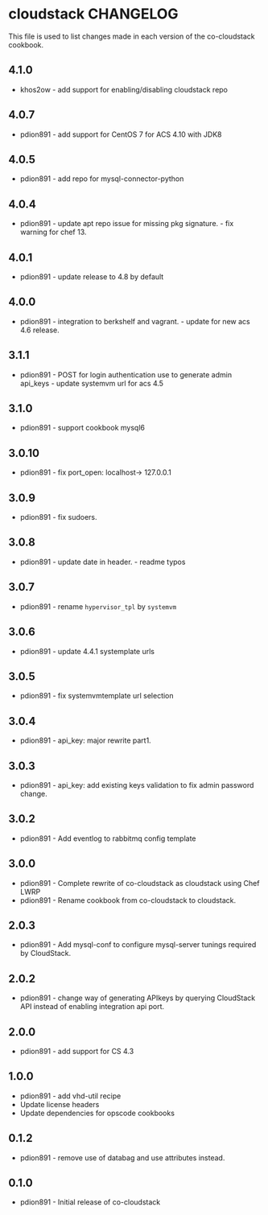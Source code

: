 cloudstack CHANGELOG
====================

This file is used to list changes made in each version of the co-cloudstack cookbook.

4.1.0
-----
- khos2ow - add support for enabling/disabling cloudstack repo

4.0.7
-----
- pdion891 - add support for CentOS 7 for ACS 4.10 with JDK8

4.0.5
-----
- pdion891 - add repo for mysql-connector-python

4.0.4
-----
- pdion891 - update apt repo issue for missing pkg signature.
           - fix warning for chef 13.

4.0.1
-----
- pdion891 - update release to 4.8 by default

4.0.0
-----
- pdion891 - integration to berkshelf and vagrant.
           - update for new acs 4.6 release.

3.1.1
-----
- pdion891 - POST for login authentication use to generate admin api_keys
           - update systemvm url for acs 4.5

3.1.0
-----
- pdion891 - support cookbook mysql6

3.0.10
------
- pdion891 - fix port_open: localhost-> 127.0.0.1

3.0.9
-----
- pdion891 - fix sudoers.

3.0.8
-----
- pdion891 - update date in header.
           - readme typos

3.0.7
-----
- pdion891 - rename ``hypervisor_tpl`` by ``systemvm``

3.0.6
-----
- pdion891 - update 4.4.1 systemplate urls

3.0.5
-----
- pdion891 - fix systemvmtemplate url selection

3.0.4
-----
- pdion891 - api_key: major rewrite part1.

3.0.3
-----
- pdion891 - api_key: add existing keys validation to fix admin password change.

3.0.2
-----
- pdion891 - Add eventlog to rabbitmq config template

3.0.0
-----
- pdion891 - Complete rewrite of co-cloudstack as cloudstack using Chef LWRP
- pdion891 - Rename cookbook from co-cloudstack to cloudstack.

2.0.3
-----
- pdion891 - Add mysql-conf to configure mysql-server tunings required by CloudStack.

2.0.2
-----
- pdion891 - change way of generating APIkeys by querying CloudStack API instead of enabling integration api port.

2.0.0
-----
- pdion891 - add support for CS 4.3

1.0.0
-----
- pdion891 - add vhd-util recipe
- Update license headers
- Update dependencies for opscode cookbooks

0.1.2
-----
- pdion891 - remove use of databag and use attributes instead.

0.1.0
-----
- pdion891 - Initial release of co-cloudstack
